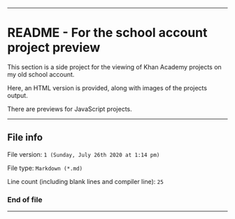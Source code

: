 
***

# README - For the school account project preview

This section is a side project for the viewing of Khan Academy projects on my old school account.

Here, an HTML version is provided, along with images of the projects output.

There are previews for JavaScript projects.

***

## File info

File version: `1 (Sunday, July 26th 2020 at 1:14 pm)`

File type: `Markdown (*.md)`

Line count (including blank lines and compiler line): `25`

### End of file

***
